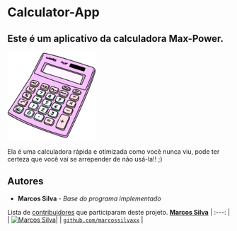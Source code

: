 # Calculator-App

## Este é um aplicativo da calculadora Max-Power.

<img src="https://github.com/bielmenezesc/calculator-app/blob/master/calculator.gif" alt="drawing" width="200"/>

Ela é uma calculadora rápida e otimizada como você nunca viu, pode ter certeza que você vai se arrepender de não usá-la!! ;) 

## Autores

* **Marcos Silva** - *Base do programa implementado*

Lista de [contribuidores](https://github.com/marcossilvaxx/calculator-app/contributors) que participaram deste projeto.
<a href="https://github.com/marcossilvaxx" target="_blank">**Marcos Silva**</a> 
| :---: |
| [![Marcos Silva](https://avatars0.githubusercontent.com/u/20626761?s=400&u=3c6268b8f5ed533fc116536f1a20fdf46c5edc93&v=4)](https://github.com/marcossilvaxx)|
| <a href="https://github.com/marcossilvaxx" target="_blank">`github.com/marcossilvaxx`</a> |
